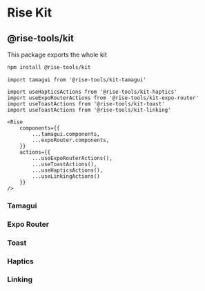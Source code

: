 # Rise Kit

## @rise-tools/kit

This package exports the whole kit

```sh
npm install @rise-tools/kit
```

```tsx
import tamagui from '@rise-tools/kit-tamagui'

import useHapticsActions from '@rise-tools/kit-haptics'
import useExpoRouterActions from '@rise-tools/kit-expo-router'
import useToastActions from '@rise-tools/kit-toast'
import useToastActions from '@rise-tools/kit-linking'

<Rise
    components={{
        ...tamagui.components,
        ...expoRouter.components,
    }}
    actions={{
        ...useExpoRouterActions(),
        ...useToastActions(),
        ...useHapticsActions(),
        ...useLinkingActions()
    }}
/>
```

### Tamagui

### Expo Router

### Toast

### Haptics

### Linking

